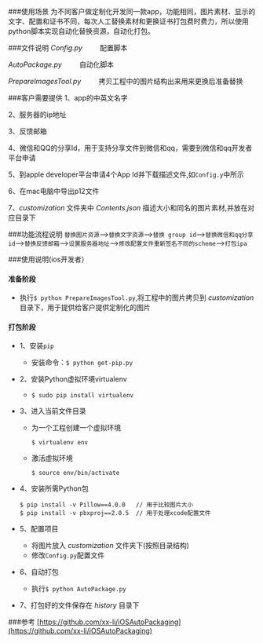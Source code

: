
###使用场景
为不同客户做定制化开发同一款app，功能相同，图片素材、显示的文字、配置和证书不同，每次人工替换素材和更换证书打包费时费力，所以使用python脚本实现自动化替换资源，自动化打包。

###文件说明
*Config.py*  &emsp;&emsp; 配置脚本

*AutoPackage.py*  &emsp;&emsp;  自动化脚本

*PrepareImagesTool.py* &emsp;&emsp; 拷贝工程中的图片结构出来用来更换后准备替换

###客户需要提供
1、app的中英文名字

2、服务器的ip地址

3、反馈邮箱

4、微信和QQ的分享Id，用于支持分享文件到微信和qq，需要到微信和qq开发者平台申请

5、到apple developer平台申请4个App Id并下载描述文件,如`Config.y`中所示

6、在mac电脑中导出p12文件

7、*customization* 文件夹中 *Contents.json* 描述大小和同名的图片素材,并放在对应目录下


###功能流程说明
`替换图片资源`-->`替换文字资源`-->`替换 group id`-->`替换微信和qq分享 id`-->`替换反馈邮箱`-->`设置服务器地址`-->`修改配置文件重新签名不同的scheme`-->`打包ipa`

###使用说明(ios开发者）
#### 准备阶段
+ 执行`$ python PrepareImagesTool.py`,将工程中的图片拷贝到 *customization* 目录下，用于提供给客户提供定制化的图片

#### 打包阶段

+ 1、安装`pip`
	+ 安装命令：`$ python get-pip.py`

+ 2、安装Python虚拟环境virtualenv
	+ `$ sudo pip install virtualenv`

+ 3、进入当前文件目录

   + 为一个工程创建一个虚拟环境
	
		`$ virtualenv env` 
	
	+ 激活虚拟环境  
	
		`$ source env/bin/activate` 
		
+ 4、安装所需Python包

	```
	$ pip install -v Pillow==4.0.0   // 用于比较图片大小
	$ pip install -v pbxproj==2.0.5  // 用于处理xcode配置文件
	
	```

+ 5、配置项目
	+ 将图片放入 *customization* 文件夹下(按照目录结构)
	+ 修改`Config.py`配置文件
	
+ 6、自动打包
	+ 执行`$ python AutoPackage.py`
	
+ 7、打包好的文件保存在 *history* 目录下

	 
###参考
[https://github.com/xx-li/iOSAutoPackaging](https://github.com/xx-li/iOSAutoPackaging)